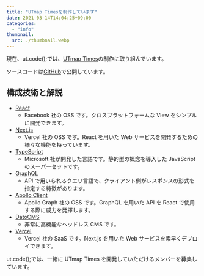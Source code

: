 ```yaml
---
title: "UTmap Timesを制作しています"
date: 2021-03-14T14:04:25+09:00
categories:
  - "info"
thumbnail:
  src: ./thumbnail.webp
---
```


現在、ut.code();では、[UTmap Times](https://utmap.jp/)の制作に取り組んでいます。

ソースコードは[GitHub](https://github.com/ut-code/utmap-times)で公開しています。

## 構成技術と解説

- [React](https://reactjs.org/)
  - Facebook 社の OSS です。クロスプラットフォームな View をシンプルに開発できます。
- [Next.js](https://nextjs.org/)
  - Vercel 社の OSS です。React を用いた Web サービスを開発するための様々な機能を持っています。
- [TypeScript](https://nextjs.org/)
  - Microsoft 社が開発した言語です。静的型の概念を導入した JavaScript のスーパーセットです。
- [GraphQL](https://graphql.org/)
  - API で用いられるクエリ言語で、クライアント側がレスポンスの形式を指定する特徴があります。
- [Apollo Client](https://www.apollographql.com/)
  - Apollo Graph 社の OSS です。GraphQL を用いた API を React で使用する際に威力を発揮します。
- [DatoCMS](https://www.datocms.com/)
  - 非常に高機能なヘッドレス CMS です。
- [Vercel](https://vercel.com/)
  - Vercel 社の SaaS です。Next.js を用いた Web サービスを素早くデプロイできます。

ut.code();では、一緒に UTmap Times を開発していただけるメンバーを募集しています。
